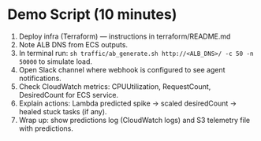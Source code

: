 # Demo Script (10 minutes)
1. Deploy infra (Terraform) — instructions in terraform/README.md
2. Note ALB DNS from ECS outputs.
3. In terminal run: `sh traffic/ab_generate.sh http://<ALB_DNS>/ -c 50 -n 50000` to simulate load.
4. Open Slack channel where webhook is configured to see agent notifications.
5. Check CloudWatch metrics: CPUUtilization, RequestCount, DesiredCount for ECS service.
6. Explain actions: Lambda predicted spike -> scaled desiredCount -> healed stuck tasks (if any).
7. Wrap up: show predictions log (CloudWatch logs) and S3 telemetry file with predictions.
